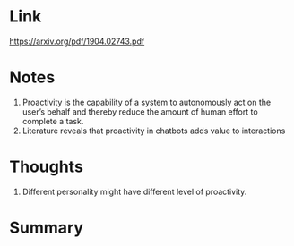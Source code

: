 Link    
===============
<p>

https://arxiv.org/pdf/1904.02743.pdf

</p>


Notes
===============
1. Proactivity is the capability of a system to autonomously act on the user’s behalf 
and thereby reduce the amount of human effort to complete a task.
2. Literature reveals that proactivity in chatbots adds value to interactions


Thoughts
===============
1. Different personality might have different level of proactivity. 

Summary   
===============